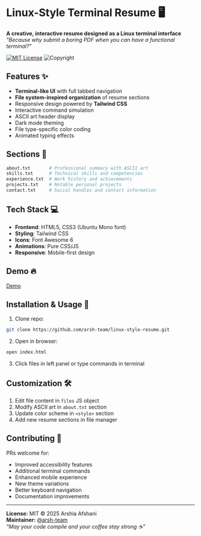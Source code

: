 # Linux-Style Terminal Resume 🖥️

**A creative, interactive resume designed as a Linux terminal interface**  
*"Because why submit a boring PDF when you can have a functional terminal?"*

[![MIT License](https://img.shields.io/badge/License-MIT-green.svg)](LICENSE)
![Copyright](https://img.shields.io/badge/Copyright-2025%20Arshia%20Afshani-blue)

## Features ✨

- **Terminal-like UI** with full tabbed navigation
- **File system-inspired organization** of resume sections
- Responsive design powered by **Tailwind CSS**
- Interactive command simulation
- ASCII art header display
- Dark mode theming
- File type-specific color coding
- Animated typing effects

## Sections 📂

```bash
about.txt       # Professional summary with ASCII art
skills.txt      # Technical skills and competencies
experience.txt  # Work history and achievements
projects.txt    # Notable personal projects
contact.txt     # Social handles and contact information
```

## Tech Stack 💻

- **Frontend**: HTML5, CSS3 (Ubuntu Mono font)
- **Styling**: Tailwind CSS
- **Icons**: Font Awesome 6
- **Animations**: Pure CSS/JS
- **Responsive**: Mobile-first design

## Demo 🔥

[Demo](https://rawcdn.githack.com/arsh-team/terminal-resume/main/cv.html)


## Installation & Usage 🚀

1. Clone repo:
```bash
git clone https://github.com/arsh-team/linux-style-resume.git
```

2. Open in browser:
```bash
open index.html
```

3. Click files in left panel or type commands in terminal

## Customization 🛠️

1. Edit file content in `files` JS object
2. Modify ASCII art in `about.txt` section
3. Update color scheme in `<style>` section
4. Add new resume sections in file manager

## Contributing 🤝

PRs welcome for:
- Improved accessibility features
- Additional terminal commands
- Enhanced mobile experience
- New theme variations
- Better keyboard navigation
- Documentation improvements

---

**License:** MIT © 2025 Arshia Afshani  
**Maintainer:** [@arsh-team](https://github.com/arsh-team)  
*"May your code compile and your coffee stay strong ☕"*
